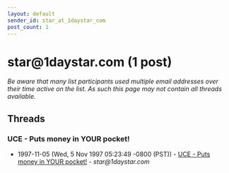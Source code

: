 ```yaml
---
layout: default
sender_id: star_at_1daystar_com
post_count: 1
---
```


# star<span>@</span>1daystar.com (1 post)

_Be aware that many list participants used multiple email addresses over their time active on the list. As such this page may not contain all threads available._

## Threads

### UCE - Puts money in YOUR pocket!
+ 1997-11-05 (Wed, 5 Nov 1997 05:23:49 -0800 (PST)) - [UCE - Puts money in YOUR pocket!](/archive/1997/11/4f08b32daccaf960ec6a42a3135adffd26df4f5550d947482d62f3dcc8475095) - _star@1daystar.com_


